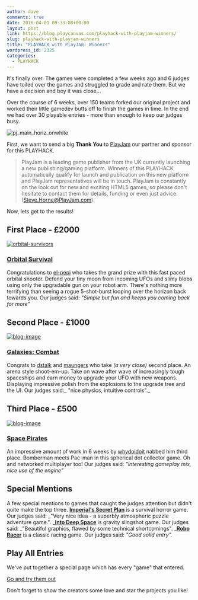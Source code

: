 ```yaml
---
author: dave
comments: true
date: 2016-04-01 09:33:08+00:00
layout: post
link: https://blog.playcanvas.com/playhack-with-playjam-winners/
slug: playhack-with-playjam-winners
title: "PLAYHACK with PlayJam: Winners"
wordpress_id: 2325
categories:
  - PLAYHACK
---
```


It's finally over. The games were completed a few weeks ago and 6 judges have toiled over the games and struggled to grade and rate them. But we have a decision and boy it was close...

Over the course of 6 weeks, over 150 teams forked our original project and worked their little gamedev butts off to finish the games in time. In the end we had over 30 playable entries - more than enough to keep our judges busy.

![pj_main_horiz_onwhite](https://blog.playcanvas.com/wp-content/uploads/2016/01/pj_main_horiz_onwhite.png)

First, we want to send a big **Thank You** to [PlayJam](https://www.playjam.com/) our partner and sponsor for this PLAYHACK.

> PlayJam is a leading game publisher from the UK currently launching a new publishing/gaming platform. Winners of this PLAYHACK automatically qualify for launch and publication on this new platform and PlayJam representatives will be in touch. PlayJam is constantly on the look out for new and exciting HTML5 games, so please don't hesitate to contact them for details, funding or even just advice. ([Steve.Horne@PlayJam.com](mailto:Steve.Horne@PlayJam.com)).

Now, lets get to the results!

## First Place - £2000

[![orbital-survivors](https://blog.playcanvas.com/wp-content/uploads/2016/04/blog-image.jpg)](http://playcanv.as/p/3G3RnfUz)

### **[Orbital Survival](http://playcanv.as/p/3G3RnfUz)**

Congratulations to [el-pepi](https://playcanvas.com/el-pepi) who takes the grand prize with this fast paced orbital shooter. Defend your tiny moon from incoming UFOs and slimy blobs using only the upgradable gun on your robot arm. There's nothing more terrifying than seeing a rogue 5-shot-burst looping over the horizon back towards you. Our judges said: _"Simple but fun and keeps you coming back for more"_

## Second Place - £1000

[![blog-image](https://blog.playcanvas.com/wp-content/uploads/2016/04/blog-image-1.jpg)](http://playcanv.as/p/Ikq6Uk6A)

### **[Galaxies: Combat](http://playcanv.as/p/Ikq6Uk6A)**

Congrats to [dstalk](https://playcanvas.com/dstalk) and [maungers](https://playcanvas.com/maungers) who take _(a very close)_ second place. An arena style shoot-em-up. Take on wave after wave of increasingly tough spaceships and earn money to upgrade your UFO with new weapons. Displaying impressive polish from the explosions to the upgrade tree and the UI. Our judges said:_ "nice physics, intuitive controls"._

## Third Place - £500

[![blog-image](https://blog.playcanvas.com/wp-content/uploads/2016/04/blog-image-2.jpg)](http://playcanv.as/p/VhZwmcKu)

### **[Space Pirates](http://playcanv.as/p/VhZwmcKu)**

An impressive amount of work in 6 weeks by [whydoidoit](https://playcanvas.com/whydoidoit) nabbed him third place. Bomberman meets Pac-man in this spherical dot collector game. Oh and networked multiplayer too! Our judges said: _"interesting gameplay mix, nice use of the engine"_

## Special Mentions

A few special mentions to games that caught the judges attention but didn't quite make the top three. **[Imperial's Secret Plan](http://playcanv.as/p/05CFsgXG)** is a survival horror game. Our judges said: _"Very nice idea - a superbly atmospheric puzzle adventure game.". _**[Into Deep Space](http://playcanv.as/p/YopjEuFZ)** is gravity slingshot game. Our judges said: _"Beautiful graphics, flawed by some technical shortcomings". _**[Robo Racer](http://playcanv.as/p/XtUBSVpS)** is a classic racing game. Our judges said: _"Good solid entry"._

## Play All Entries

We've put together a special page which has every "game" that entered.

[Go and try them out](https://playcanvas.com/explore/playhack-2016-02)

Don't forget to show the creators some love and star the projects you like!
